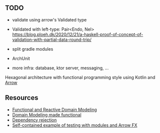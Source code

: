 ## TODO

- validate using arrow's Validated type
- Validated with left-type: Pair<Endo<A>, Nel<String>> https://blog.ploeh.dk/2020/12/21/a-haskell-proof-of-concept-of-validation-with-partial-data-round-trip/
  
- split gradle modules
- ArchUnit
- more infra: database, ktor server, messaging, ...

Hexagonal architecture with functional programming style using Kotlin and [Arrow][arrow-kt]

## Resources

- [Functional and Reactive Domain Modeling][frdomain]
- [Domain Modeling made functional][dmfunc]
- [Dependency rejection][deprej]
- [Self-contained example of testing with modules and Arrow FX][fx-module]

[kata-blog]: http://matteo.vaccari.name/blog/archives/154
[mateo-vaccari]: http://matteo.vaccari.name/
[kata-repo]: https://github.com/xpmatteo/birthday-greetings-kata
[arrow-kt]: https://arrow-kt.io/
[frdomain]: https://www.manning.com/books/functional-and-reactive-domain-modeling
[dmfunc]: https://pragprog.com/book/swdddf/domain-modeling-made-functional
[deprej]: https://blog.ploeh.dk/2017/02/02/dependency-rejection/
[fx-module]: https://www.msec.it/blog/self-contained-example-of-testing-with-modules-and-arrow-fx/
